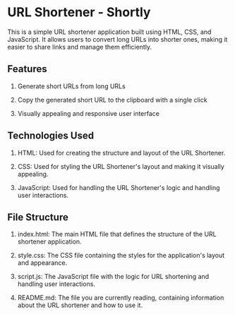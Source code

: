 
# URL Shortener - Shortly
This is a simple URL shortener application built using HTML, CSS, and JavaScript. It allows users to convert long URLs into shorter ones, making it easier to share links and manage them efficiently.


## Features

1. Generate short URLs from long URLs

2. Copy the generated short URL to the clipboard with a single click
3. Visually appealing and responsive user interface
## Technologies Used

1. HTML: Used for creating the structure and layout of the URL Shortener.

2. CSS: Used for styling the URL Shortener's layout and making it visually appealing.
3. JavaScript: Used for handling the URL Shortener's logic and handling user interactions.
## File Structure
1. index.html: The main HTML file that defines the structure of the URL shortener application.

2. style.css: The CSS file containing the styles for the application's layout and appearance.
3. script.js: The JavaScript file with the logic for URL shortening and handling user interactions.
4. README.md: The file you are currently reading, containing information about the URL shortener and how to use it.